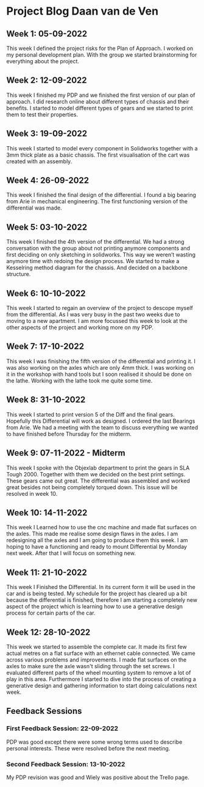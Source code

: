 # Project Blog Daan van de Ven
## Week 1: 05-09-2022
This week I defined the project risks for the Plan of Approach. I worked on my personal development plan. With the group we started brainstorming for everything about the project.

## Week 2: 12-09-2022
This week I finished my PDP and we finished the first version of our plan of approach. 
I did research online about different types of chassis and their benefits. I started to model different types of gears and we started to print them to test their properties.

## Week 3: 19-09-2022
This week I started to model every component in Solidworks together with a 3mm thick plate as a basic chassis. The first visualisation of the cart was created with an assembly. 

## Week 4: 26-09-2022
This week I finished the final design of the differential. I found a big bearing from Arie in mechanical engineering. The first functioning version of the differential was made.

## Week 5: 03-10-2022
This week I finished the 4th version of the differential. We had a strong conversation with the group about not printing anymore components and first deciding on only sketching in solidworks. This way we weren’t wasting anymore time with redoing the design process. We started to make a Kesselring method diagram for the chassis. And decided on a backbone structure.

## Week 6: 10-10-2022
This week I started to regain an overview of the project to descope myself from the differential. As I was very busy in the past two weeks due to moving to a new apartment. I am more focussed this week to look at the other aspects of the project and working more on my PDP.  

## Week 7: 17-10-2022
This week I was finishing the fifth version of the differential and printing it. I was also working on the axles which are only 4mm thick. I was working on it in the workshop with hand tools but I soon realised it should be done on the lathe. Working with the lathe took me quite some time.

## Week 8: 31-10-2022
This week I started to print version 5 of the Diff and the final gears. Hopefully this Differential will work as designed. I ordered the last Bearings from Arie. We had a meeting with the team to discuss everything we wanted to have finished before Thursday for the midterm.
## Week 9: 07-11-2022 - Midterm
This week I spoke with the Objexlab department to print the gears in SLA Tough 2000. Together with them we decided on the best print settings. These gears came out great.
The differential was assembled and worked great besides not being completely torqued down. This issue will be resolved in week 10.
## Week 10: 14-11-2022
This week I Learned how to use the cnc machine and made flat surfaces on the axles. This made me realise some design flaws in the axles. I am redesigning all the axles and I am going to produce them this week. I am hoping to have a functioning and ready to mount Differential by Monday next week. After that I will focus on something new.

## Week 11: 21-10-2022
This week I Finished the Differential. In its current form it will be used in the car and is being tested. My schedule for the project has cleared up a bit because the differential is finished, therefore I am starting a completely new aspect of the project which is learning how to use a generative design process for certain parts of the car.
## Week 12: 28-10-2022

This week we started to assemble the complete car. It made its first few actual metres on a flat surface with an ethernet cable connected. We came across various problems and improvements. I made flat surfaces on the axles to make sure the axle wasn't sliding through the set screws. I evaluated different parts of the wheel mounting system to remove a lot of play in this area. Furthermore I started to dive into the process of creating a generative design and gathering information to start doing calculations next week. 

## Feedback Sessions
### First Feedback Session: 22-09-2022
PDP was good except there were some wrong terms used to describe personal interests. These were resolved before the next meeting.
### Second Feedback Session: 13-10-2022
My PDP revision was good and Wiely was positive about the Trello page. 
